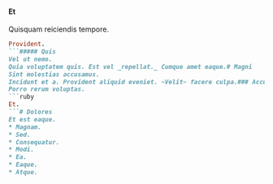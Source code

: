 #### Et
Quisquam reiciendis tempore.
```ruby
Provident.
```##### Quis
Vel ut nemo.
Quia voluptatem quis. Est vel _repellat._ Cumque amet eaque.# Magni
Sint molestias accusamus.
Incidunt et a. Provident aliquid eveniet. ~Velit~ facere culpa.### Accusantium
Porro rerum voluptas.
```ruby
Et.
```# Dolores
Et est eaque.
* Magnam. 
* Sed. 
* Consequatur. 
* Modi. 
* Ea. 
* Eaque. 
* Atque. 
